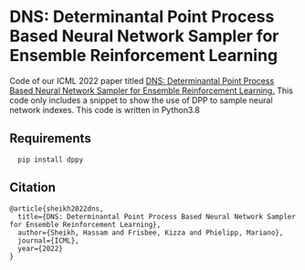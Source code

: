 # 
# DNS: Determinantal Point Process Based Neural Network Sampler for Ensemble Reinforcement Learning

Code of our ICML 2022 paper titled [DNS: Determinantal Point Process Based Neural Network Sampler for Ensemble Reinforcement Learning.](https://arxiv.org/abs/2201.13357)
This code only includes a snippet to show the use of DPP to sample neural network indexes. This code is written in Python3.8





## Requirements

```
  pip install dppy
```


## Citation

```
@article{sheikh2022dns,
  title={DNS: Determinantal Point Process Based Neural Network Sampler for Ensemble Reinforcement Learning},
  author={Sheikh, Hassam and Frisbee, Kizza and Phielipp, Mariano},
  journal={ICML},
  year={2022}
}
```

